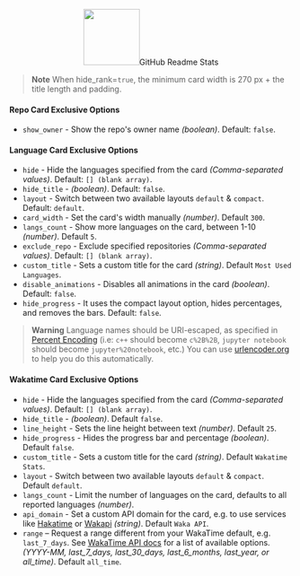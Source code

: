 <p align="center">
 <img width="100px" src="https://images.app.goo.gl/ZKgRc3dXZh3MxsVL6
 <img width="270px" src="https://images.app.goo.gl/VjupKPik5Dw8tiLB6
<h2 align="center">GitHub Readme Stats</h2>

> **Note**
> When hide_rank=`true`, the minimum card width is 270 px + the title length and padding.

#### Repo Card Exclusive Options

-   `show_owner` - Show the repo's owner name _(boolean)_. Default: `false`.

#### Language Card Exclusive Options

-   `hide` - Hide the languages specified from the card _(Comma-separated values)_. Default: `[] (blank array)`.
-   `hide_title` - _(boolean)_. Default: `false`.
-   `layout` - Switch between two available layouts `default` & `compact`. Default: `default`.
-   `card_width` - Set the card's width manually _(number)_. Default `300`.
-   `langs_count` - Show more languages on the card, between 1-10 _(number)_. Default `5`.
-   `exclude_repo` - Exclude specified repositories _(Comma-separated values)_. Default: `[] (blank array)`.
-   `custom_title` - Sets a custom title for the card _(string)_. Default `Most Used Languages`.
-   `disable_animations` - Disables all animations in the card _(boolean)_. Default: `false`.
-   `hide_progress` - It uses the compact layout option, hides percentages, and removes the bars. Default: `false`.

> **Warning**
> Language names should be URI-escaped, as specified in [Percent Encoding](https://en.wikipedia.org/wiki/Percent-encoding)
> (i.e: `c++` should become `c%2B%2B`, `jupyter notebook` should become `jupyter%20notebook`, etc.) You can use
> [urlencoder.org](https://www.urlencoder.org/) to help you do this automatically.

#### Wakatime Card Exclusive Options

-   `hide` - Hide the languages specified from the card _(Comma-separated values)_. Default: `[] (blank array)`.
-   `hide_title` - _(boolean)_. Default `false`.
-   `line_height` - Sets the line height between text _(number)_. Default `25`.
-   `hide_progress` - Hides the progress bar and percentage _(boolean)_. Default `false`.
-   `custom_title` - Sets a custom title for the card _(string)_. Default `Wakatime Stats`.
-   `layout` - Switch between two available layouts `default` & `compact`.  Default `default`.
-   `langs_count` - Limit the number of languages on the card, defaults to all reported languages _(number)_.
-   `api_domain` - Set a custom API domain for the card, e.g. to use services like [Hakatime](https://github.com/mujx/hakatime) or [Wakapi](https://github.com/muety/wakapi) _(string)_. Default `Waka API`.
-   `range` – Request a range different from your WakaTime default, e.g. `last_7_days`. See [WakaTime API docs](https://wakatime.com/developers#stats) for a list of available options. _(YYYY-MM, last_7_days, last_30_days, last_6_months, last_year, or all_time)_. Default `all_time`.
